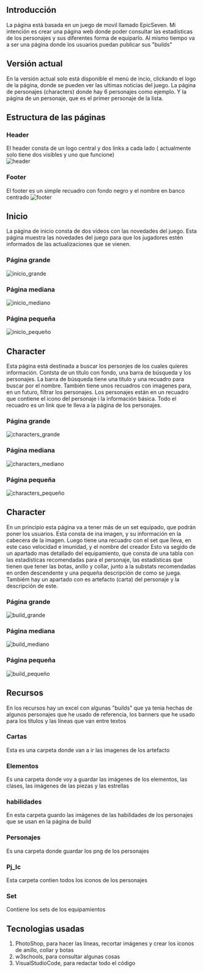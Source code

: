 ## Introducción
La página está basada en un juego de movil llamado EpicSeven. Mi intención es crear una página web donde poder consultar las estadísticas de los personajes y sus diferentes forma de equiparlo. Al mismo tiempo va a ser una página donde los usuarios puedan publicar sus "builds"

## Versión actual
En la versión actual solo está disponible el menú de incio, clickando el logo de la página, donde se pueden ver las ultimas noticias del juego. La página de personajes (characters) donde hay 6 personajes como ejemplo. Y la página de un personaje, que es el primer personaje de la lista.

## Estructura de las páginas
### Header
El header consta de un logo central y dos links a cada lado ( actualmente solo tiene dos visibles y uno que funcione)   
![header](RecursosDocumentacion\header.png)

### Footer
El footer es un simple recuadro con fondo negro y el nombre en banco centrado
![footer](RecursosDocumentacion\footer.png)

## Inicio
La página de inicio consta de dos vídeos con las novedades del juego. Esta página muestra las novedades del juego para que los jugadores estén informados de las actualizaciones que se vienen.

### Página grande
![inicio_grande](RecursosDocumentacion\inicio_grande.png)

### Página mediana
![inicio_mediano](RecursosDocumentacion\inicio_mediano.png)

### Página pequeña
![inicio_pequeño](RecursosDocumentacion\inicio_pequeño.png)

## Character
Esta página está destinada a buscar los personjes de los cuales quieres información. Contsta de un título con fondo, una barra de búsqueda y los personajes.
La barra de búsqueda tiene una título y una recuadro para buscar por el nombre. También tiene unos recuadros con imagenes para, en un futuro, filtrar los personajes.
Los personajes están en un recuadro que contiene el icono del personaje i la información básica. Todo el recuadro es un link que te lleva a la página de los personajes.

### Página grande
![characters_grande](RecursosDocumentacion\characters_grande.png)

### Página mediana
![characters_mediano](RecursosDocumentacion\characters_mediano.png)

### Página pequeña
![characters_pequeño](RecursosDocumentacion\characters_pequeño.png)

## Character
En un principio esta página va a tener más de un set equipado, que podrán poner los usuarios.
Esta consta de ina imagen, y su información en la cabecera de la imagen.
Luego tiene una recuadro con el set que lleva, en este caso velocidad e imunidad, y el nombre del creador
Esto va segido de un apartado mas detallado del equipamiento, que consta de una tabla con las estadísticas recomendadas para el personaje, las estadísticas que tienen que tener las botas, anillo y collar, junto a la substats recomendadas en orden descendente y una pequeña descripción de como se juega. Tambiém hay un apartado con es artefacto (carta) del personaje y la descripción de este.

### Página grande
![build_grande](RecursosDocumentacion\build_grande.png)

### Página mediana
![build_mediano](RecursosDocumentacion\build_mediano.png)

### Página pequeña
![build_pequeño](RecursosDocumentacion\build_pequeño.png)

## Recursos
En los recursos hay un excel con algunas "builds" que ya tenia hechas de algunos personajes que he usado de referencia, los banners que he usado para los títulos y las líneas que van entre textos
### Cartas
Esta es una carpeta donde van a ir las imagenes de los artefacto
### Elementos
Es una carpeta donde voy a guardar las imágenes de los elementos, las clases, las imágenes de las piezas y las estrellas
### habilidades
En esta carpeta guardo las imágenes de las habilidades de los personajes que se usan en la página de build
### Personajes
Es una carpeta donde guardar los png de los personajes
### Pj_Ic
Esta carpeta contien todos los iconos de los personajes
### Set
Contiene los sets de los equipamientos
## Tecnologias usadas
1. PhotoShop, para hacer las líneas, recortar imágenes y crear los iconos de anillo, collar y botas
2. w3schools, para consultar algunas cosas
3. VisualStudioCode, para redactar todo el código
